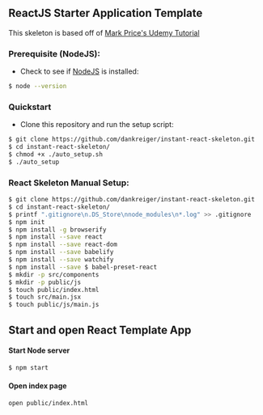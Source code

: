 ## ReactJS Starter Application Template
This skeleton is based off of [Mark Price's Udemy Tutorial](https://www.udemy.com/react-flux/learn)

### Prerequisite (NodeJS):
- Check to see if <a href="https://nodejs.org/">NodeJS</a> is installed:
```bash
$ node --version
```

### Quickstart
- Clone this repository and run the setup script:
```bash
$ git clone https://github.com/dankreiger/instant-react-skeleton.git
$ cd instant-react-skeleton/
$ chmod +x ./auto_setup.sh
$ ./auto_setup
```

### React Skeleton Manual Setup:
  ```bash
  $ git clone https://github.com/dankreiger/instant-react-skeleton.git
  $ cd instant-react-skeleton/
  $ printf ".gitignore\n.DS_Store\nnode_modules\n*.log" >> .gitignore
  $ npm init
  $ npm install -g browserify
  $ npm install --save react
  $ npm install --save react-dom
  $ npm install --save babelify
  $ npm install --save watchify
  $ npm install --save $ babel-preset-react
  $ mkdir -p src/components
  $ mkdir -p public/js
  $ touch public/index.html
  $ touch src/main.jsx
  $ touch public/js/main.js
  ```



## Start and open React Template App

#### Start Node server
  ```bash
  $ npm start
  ```

#### Open index page
  ```bash
  open public/index.html
  ```

